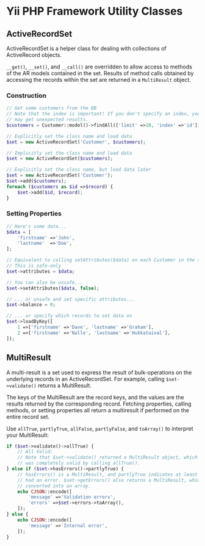 # Yii PHP Framework Utility Classes

## ActiveRecordSet

ActiveRecordSet is a helper class for dealing with collections of ActiveRecord objects.

`__get()`, `__set()`, and `__call()` are overridden to allow access to methods of the
AR models contained in the set. Results of method calls obtained by accessing the records
within the set are returned in a `MultiResult` object.

### Construction

```php
// Get some customers from the DB
// Note that the index is important! If you don't specify an index, you
// may get unexpected results.
$customers = Customer::model()->findAll(['limit' =>10, 'index' =>'id']);

// Explicitly set the class name and load data
$set = new ActiveRecordSet('Customer', $customers);

// Implicitly set the class name and load data
$set = new ActiveRecordSet($customers);

// Explicitly set the class name, but load data later
$set = new ActiveRecordSet('Customer');
$set->add($customers);
foreach ($customers as $id =>$record) {
    $set->add($id, $record);
}
```

### Setting Properties

```php
// Here's some data...
$data = [
    'firstname' =>'John',
    'lastname'  =>'Doe',
];

// Equivalent to calling setAttributes($data) on each Customer in the set
// This is safe-only
$set->attributes = $data;

// You can also be unsafe...
$set->setAttributes($data, false);

// ... or unsafe and set specific attributes...
$set->balance = 0;

// ... or specify which records to set data on
$set->loadByKey([
    1 =>['firstname' =>'Dave', 'lastname' =>'Graham'],
    2 =>['firstname' =>'Nalle', 'lastname' =>'Hukkataival'],
]);
```

## MultiResult

A multi-result is a set used to express the result of bulk-operations on the underlying
records in an ActiveRecordSet. For example, calling `$set->validate()` returns a MultiResult.

The keys of the MultiResult are the record keys, and the values are the results returned
by the corresponding record. Fetching properties, calling methods, or setting properties
all return a multiresult if performed on the entire record set.

Use `allTrue`, `partlyTrue`, `allFalse`, `partlyFalse`, and `toArray()` to interpret your MultiResult:

```php
if ($set->validate()->allTrue) {
    // All Valid:
    // Note that $set->validate() returned a MultiResult object, which we determined
    // was completely valid by calling allTrue().
} else if ($set->hasErrors()->partlyTrue) {
    // hasErrors() is a MultiResult, and partlyTrue indicates at least one record
    // had an error. $set->getErrors() also returns a MultiResult, which can be
    // converted into an array.
    echo CJSON::encode([
        'message' =>'Validation errors',
        'errors' =>$set->errors->toArray(),
    ]);
} else {
    echo CJSON::encode([
        'message' =>'Internal error',
    ]);
}
```